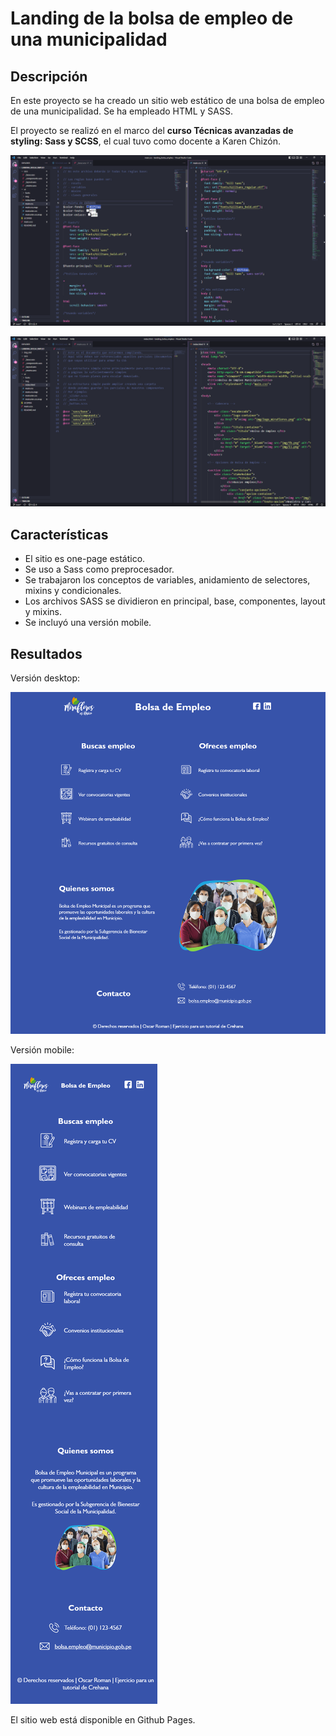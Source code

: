 # Landing de la bolsa de empleo de una municipalidad

## Descripción
En este proyecto se ha creado un sitio web estático de una bolsa de empleo de una municipalidad. Se ha empleado HTML y SASS.

El proyecto se realizó en el marco del **curso Técnicas avanzadas de styling: Sass y SCSS**, el cual tuvo como docente a Karen Chizón.

![Archivos SASS y CSS en VisualStudio Code](/img_md/sass_css.png)

![Archivos SASS y HTML en VisualStudio Code](/img_md/html_sass.png)

## Características
- El sitio es one-page estático.
- Se uso a Sass como preprocesador.
- Se trabajaron los conceptos de variables, anidamiento de selectores, mixins y condicionales.
- Los archivos SASS se dividieron en principal, base, componentes, layout y mixins.
- Se incluyó una versión mobile.

## Resultados

Versión desktop:

![Web en tamaño escritorio](/img_md/desktop_version.png)

Versión mobile:

![Web en tamaño móvil](/img_md/mobile_version.png)

El sitio web está disponible en Github Pages.